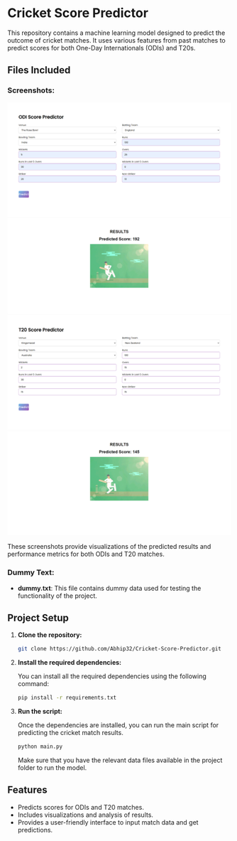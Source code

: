 
# Cricket Score Predictor

This repository contains a machine learning model designed to predict the outcome of cricket matches. It uses various features from past matches to predict scores for both One-Day Internationals (ODIs) and T20s.

## Files Included

### Screenshots:
![ODI](screenshots/ODI.png)
![ODI Result](screenshots/ODI%20RESULT.png)
![T20](screenshots/T20.png)
![T20 Result](screenshots/T20%20Result.png)


These screenshots provide visualizations of the predicted results and performance metrics for both ODIs and T20 matches.

### Dummy Text:
- **dummy.txt**: This file contains dummy data used for testing the functionality of the project.

## Project Setup

1. **Clone the repository:**

   ```bash
   git clone https://github.com/Abhip32/Cricket-Score-Predictor.git
   ```

2. **Install the required dependencies:**

   You can install all the required dependencies using the following command:

   ```bash
   pip install -r requirements.txt
   ```

3. **Run the script:**

   Once the dependencies are installed, you can run the main script for predicting the cricket match results.

   ```bash
   python main.py
   ```

   Make sure that you have the relevant data files available in the project folder to run the model.

## Features

- Predicts scores for ODIs and T20 matches.
- Includes visualizations and analysis of results.
- Provides a user-friendly interface to input match data and get predictions.



